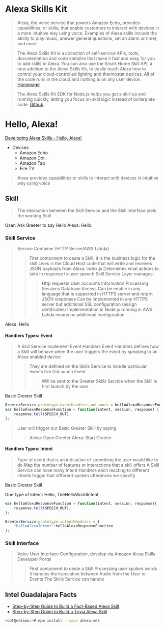 # Alexa Skills Kit

> Alexa, the voice service that powers Amazon Echo, provides capabilities, or skills, that enable customers to interact with devices in a more intuitive way using voice. Examples of Alexa skills include the ability to play music, answer general questions, set an alarm or timer, and more.

> The Alexa Skills Kit is a collection of self-service APIs, tools, documentation and code samples that make it fast and easy for you to add skills to Alexa. You can also use the Smart Home Skill API, a new addition to the Alexa Skills Kit, to easily teach Alexa how to control your cloud-controlled lighting and thermostat devices. All of the code runs in the cloud and nothing is on any user device. [Homepage](https://developer.amazon.com/alexa-skills-kit)

> The Alexa Skills Kit SDK for Node.js helps you get a skill up and running quickly, letting you focus on skill logic instead of boilerplate code. [Github](https://github.com/alexa/alexa-skills-kit-sdk-for-nodejs)

# Hello, Alexa!

[Developing Alexa Skills - Hello, Alexa!](https://www.youtube.com/watch?v=QxgdPI1B7rg)

- Devices
  - Amazon Echo
  - Amazon Dot
  - Amazon Tap
  - Fire TV

> Alexa provides capabilities or skills to interact with devices in intuitive way using voice

## Skill

> The interaction between the Skill Service and the Skill Interface yield the working Skill

User: Ask Greeter to say Hello
Alexa: Hello

### Skill Service

> Service Container (HTTP Server/AWS Labda)
> > First component to ceate a Skill, it is the business logic for the skill
> > Lives in the Cloud
> > Host code that will write and receives JSON payloads from Alexa: Index.js
> > Determines what actions to take in response to user speech
> > Skill Service Layer manages:
> > > Http requests
> > > User accounts
> > > Information Processing
> > > Sessions
> > > Database Access
> > Can be enable in any language that is supported in HTTPS server and return JSON responses
> > > Can be implemented in any HTTPS server but additional SSL configuration (assign certificates)
> > > Implementation in Node.js running in AWS Labda means no additional configuration

Alexa: Hello

#### Handlers Types: Event

> A Skill Service implement Event Handlers
> Event Handlers defines how a Skill will behave when the user triggers the event by speaking to an Alexa enabled device 
> > They are defined on the Skills Service to handle particular events like OnLaunch Event
> > > Will be sent to the Greeter Skills Service when the Skill is first launch by the user

Basic Greeter Skill

```js
GreeterService.prototype.eventHandlers.onLaunch = helloAlexaResponseFunction;
var helloAlexaResponseFunction = function(intent, session, response) {
    response.tell(SPEECH_OUT);
};
```

> User will trigger our Basic Greeter Skill by saying
> > Alexa: Open Greeter
> > Alexa: Start Greeter

#### Handlers Types: Intent

> Type of event that is an indication of soemthing the user would like to do
> Map the number of features or interactions that a skill offers
> A Skill Service can have many Intent Handlers each reacting to different Intents trigger that different spoken utterances we specify

Basic Greeter Skill

One type of Intent: Hello, TheHelloWorldIntent

```js
var helloAlexaResponseFunction = function(intent, session, response){
    response.tell(SPEECH_OUT);
};

GreeterService.prototype.intentHandlers = {
    "HelloAlexaIntent":helloAlexaResponseFunction
};    
```

### Skill Interface

> Voice User Interface Configuration, develop via Amazon Alexa Skills Developer Portal
> > First component to ceate a Skill
> > Processing user spoken words
> > It handles the translation between Audio from the User to Events The Skills Service can handle

## Intel Guadalajara Facts

- [Step-by-Step Guide to Build a Fact-Based Alexa Skill](https://github.com/alexa/skill-sample-nodejs-fact)
- [Step-by-Step Guide to Build a Trivia Alexa Skill](https://github.com/alexa/skill-sample-nodejs-trivia)

```sh
root@edison:~# npm install --save alexa-sdk
```


